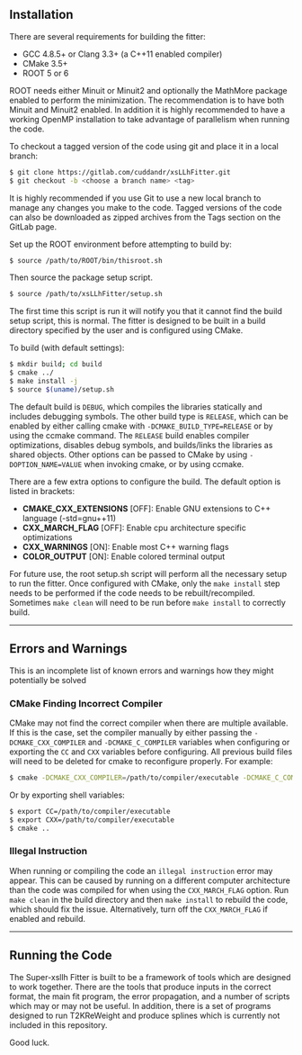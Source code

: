 ## Installation

There are several requirements for building the fitter:

- GCC 4.8.5+ or Clang 3.3+ (a C++11 enabled compiler)
- CMake 3.5+
- ROOT 5 or 6

ROOT needs either Minuit or Minuit2 and optionally the MathMore package enabled to perform the minimization. The recommendation is to have both Minuit and Minuit2 enabled. In addition it is highly recommended to have a working OpenMP installation to take advantage of parallelism when running the code.

To checkout a tagged version of the code using git and place it in a local branch:

```bash
$ git clone https://gitlab.com/cuddandr/xsLLhFitter.git
$ git checkout -b <choose a branch name> <tag>
```

It is highly recommended if you use Git to use a new local branch to manage any changes you make to the code. Tagged versions of the code can also be downloaded as zipped archives from the Tags section on the GitLab page.

Set up the ROOT environment before attempting to build by:

```bash
$ source /path/to/ROOT/bin/thisroot.sh
```

Then source the package setup script.

```bash
$ source /path/to/xsLLhFitter/setup.sh
```

The first time this script is run it will notify you that it cannot find the build setup script, this is normal. The fitter is designed to be built in a build directory specified by the user and is configured using CMake.

To build (with default settings):

```bash
$ mkdir build; cd build
$ cmake ../
$ make install -j
$ source $(uname)/setup.sh
```

The default build is `DEBUG`, which compiles the libraries statically and includes debugging symbols. The other build type is `RELEASE`, which can be enabled by either calling cmake with `-DCMAKE_BUILD_TYPE=RELEASE` or by using the ccmake command. The `RELEASE` build enables compiler optimizations, disables debug symbols, and builds/links the libraries as shared objects. Other options can be passed to CMake by using `-DOPTION_NAME=VALUE` when invoking cmake, or by using ccmake.

There are a few extra options to configure the build. The default option is listed in brackets:

- **CMAKE_CXX_EXTENSIONS** [OFF]: Enable GNU extensions to C++ language (-std=gnu++11)
- **CXX_MARCH_FLAG** [OFF]: Enable cpu architecture specific optimizations
- **CXX_WARNINGS** [ON]: Enable most C++ warning flags
- **COLOR_OUTPUT** [ON]: Enable colored terminal output

For future use, the root setup.sh script will perform all the necessary setup to run the fitter. Once configured with CMake, only the `make install` step needs to be performed if the code needs to be rebuilt/recompiled. Sometimes `make clean` will need to be run before `make install` to correctly build.

---

## Errors and Warnings

This is an incomplete list of known errors and warnings how they might potentially be solved

### CMake Finding Incorrect Compiler

CMake may not find the correct compiler when there are multiple available. If this is the case, set the compiler manually by either passing the `-DCMAKE_CXX_COMPILER` and `-DCMAKE_C_COMPILER` variables when configuring or exporting the `CC` and `CXX` variables before configuring. All previous build files will need to be deleted for cmake to reconfigure properly. For example:

```bash
$ cmake -DCMAKE_CXX_COMPILER=/path/to/compiler/executable -DCMAKE_C_COMPILER=/path/to/compiler/executable ../
```

Or by exporting shell variables:

```bash
$ export CC=/path/to/compiler/executable
$ export CXX=/path/to/compiler/executable
$ cmake ..
```
### Illegal Instruction

When running or compiling the code an `illegal instruction` error may appear. This can be caused by running on a different computer architecture than the code was compiled for when using the `CXX_MARCH_FLAG` option. Run `make clean` in the build directory and then `make install` to rebuild the code, which should fix the issue. Alternatively, turn off the `CXX_MARCH_FLAG` if enabled and rebuild.

---

## Running the Code

The Super-xsllh Fitter is built to be a framework of tools which are designed to work together. There are the tools that produce inputs in the correct format, the main fit program, the error propagation, and a number of scripts which may or may not be useful. In addition, there is a set of programs designed to run T2KReWeight and produce splines which is currently not included in this repository.

Good luck.
